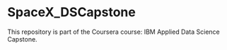 # SpaceX_DSCapstone
This repository is part of the Coursera course: IBM Applied Data Science Capstone. 
